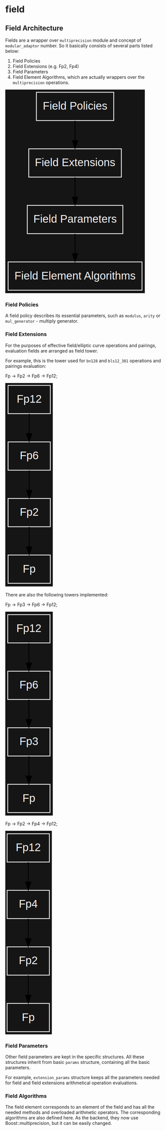 # field

## Field Architecture <a href="#fields_architecture" id="fields_architecture"></a>

Fields are a wrapper over `multiprecision` module and concept of `modular_adaptor` number. So it basically consists of several parts listed below:

1. Field Policies
2. Field Extensions (e.g. Fp2, Fp4)
3. Field Parameters
4. Field Element Algorithms, which are actually wrappers over the `multiprecision` operations.

![](<../../../../.gitbook/assets/image (1) (1).png>)

### Field Policies <a href="#field_policies" id="field_policies"></a>

A field policy describes its essential parameters, such as `modulus`, `arity` or `mul_generator` - multiply generator.

### Field Extensions <a href="#field_extensions" id="field_extensions"></a>

For the purposes of effective field/elliptic curve operations and pairings, evaluation fields are arranged as field tower.

For example, this is the tower used for `bn128` and `bls12_381` operations and pairings evaluation:

Fp -> Fp2 -> Fp6 -> Fp12;

![](<../../../../.gitbook/assets/image (5) (1).png>)

There are also the following towers implemented:

Fp -> Fp3 -> Fp6 -> Fp12;

![](<../../../../.gitbook/assets/image (1).png>)

Fp -> Fp2 -> Fp4 -> Fp12;

![](<../../../../.gitbook/assets/image (1) (2).png>)

### Field Parameters <a href="#field_parameters" id="field_parameters"></a>

Other field parameters are kept in the specific structures. All these structures inherit from basic `params` structure, containing all the basic parameters.

For example, `extension_params` structure keeps all the parameters needed for field and field extensions arithmetical operation evaluations.

### Field Algorithms <a href="#field_element_algorithms" id="field_element_algorithms"></a>

The field element corresponds to an element of the field and has all the needed methods and overloaded arithmetic operators. The corresponding algorithms are also defined here. As the backend, they now use Boost::multiprecision, but it can be easily changed.

### &#x20;<a href="#curves_architecture" id="curves_architecture"></a>
